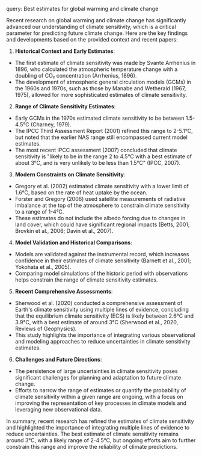 query: Best estimates for global warming and climate change

Recent research on global warming and climate change has significantly advanced our understanding of climate sensitivity, which is a critical parameter for predicting future climate change. Here are the key findings and developments based on the provided context and recent papers:

1. **Historical Context and Early Estimates**:
 - The first estimate of climate sensitivity was made by Svante Arrhenius in 1896, who calculated the atmospheric temperature change with a doubling of CO₂ concentration (Arrhenius, 1896).
 - The development of atmospheric general circulation models (GCMs) in the 1960s and 1970s, such as those by Manabe and Wetherald (1967, 1975), allowed for more sophisticated estimates of climate sensitivity.

2. **Range of Climate Sensitivity Estimates**:
 - Early GCMs in the 1970s estimated climate sensitivity to be between 1.5-4.5°C (Charney, 1979).
 - The IPCC Third Assessment Report (2001) refined this range to 2-5.1°C, but noted that the earlier NAS range still encompassed current model estimates.
 - The most recent IPCC assessment (2007) concluded that climate sensitivity is \"likely to be in the range 2 to 4.5°C with a best estimate of about 3°C, and is very unlikely to be less than 1.5°C\" (IPCC, 2007).

3. **Modern Constraints on Climate Sensitivity**:
 - Gregory et al. (2002) estimated climate sensitivity with a lower limit of 1.6°C, based on the rate of heat uptake by the ocean.
 - Forster and Gregory (2006) used satellite measurements of radiative imbalance at the top of the atmosphere to constrain climate sensitivity to a range of 1-4°C.
 - These estimates do not include the albedo forcing due to changes in land cover, which could have significant regional impacts (Betts, 2001; Brovkin et al., 2006; Davin et al., 2007).

4. **Model Validation and Historical Comparisons**:
 - Models are validated against the instrumental record, which increases confidence in their estimates of climate sensitivity (Barnett et al., 2001; Yokohata et al., 2005).
 - Comparing model simulations of the historic period with observations helps constrain the range of climate sensitivity estimates.

5. **Recent Comprehensive Assessments**:
 - Sherwood et al. (2020) conducted a comprehensive assessment of Earth's climate sensitivity using multiple lines of evidence, concluding that the equilibrium climate sensitivity (ECS) is likely between 2.6°C and 3.9°C, with a best estimate of around 3°C (Sherwood et al., 2020, Reviews of Geophysics).
 - This study highlights the importance of integrating various observational and modeling approaches to reduce uncertainties in climate sensitivity estimates.

6. **Challenges and Future Directions**:
 - The persistence of large uncertainties in climate sensitivity poses significant challenges for planning and adaptation to future climate change.
 - Efforts to narrow the range of estimates or quantify the probability of climate sensitivity within a given range are ongoing, with a focus on improving the representation of key processes in climate models and leveraging new observational data.

In summary, recent research has refined the estimates of climate sensitivity and highlighted the importance of integrating multiple lines of evidence to reduce uncertainties. The best estimate of climate sensitivity remains around 3°C, with a likely range of 2-4.5°C, but ongoing efforts aim to further constrain this range and improve the reliability of climate predictions.
